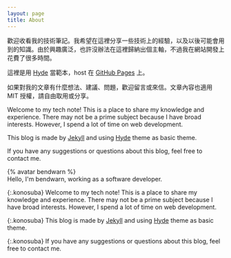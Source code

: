 ```yaml
---
layout: page
title: About
---
```


歡迎收看我的技術筆記。我希望在這裡分享一些技術上的經驗，以及以後可能會用到的知識。由於興趣廣泛，也許沒辦法在這裡歸納出個主軸，不過我在網站開發上花費了很多時間。

這裡是用 [Hyde](https://github.com/poole/lanyon) 當範本，host 在 [GitHub Pages](https://pages.github.com) 上。

如果對我的文章有什麼想法、建議、問題，歡迎留言或來信。文章內容也適用 MIT 授權，請自由取用或分享。

Welcome to my tech note! This is a place to share my knowledge and experience. There may not be a prime subject because I have broad interests. However, I spend a lot of time on web development.

This blog is made by [Jekyll](https://jekyllrb.com) and using [Hyde](https://github.com/poole/lanyon) theme as basic theme.

If you have any suggestions or questions about this blog, feel free to contact me.

<div class="message">
  {% avatar bendwarn %}
  <div class="intro-message">
      Hello, I'm bendwarn, working as a software developer.
  </div>
</div>

{:.konosuba}
Welcome to my tech note! This is a place to share my knowledge and experience. There may not be a prime subject because I have broad interests. However, I spend a lot of time on web development.

{:.konosuba}
This blog is made by [Jekyll](https://jekyllrb.com) and using [Hyde](https://github.com/poole/lanyon) theme as basic theme.

{:.konosuba}
If you have any suggestions or questions about this blog, feel free to contact me.
